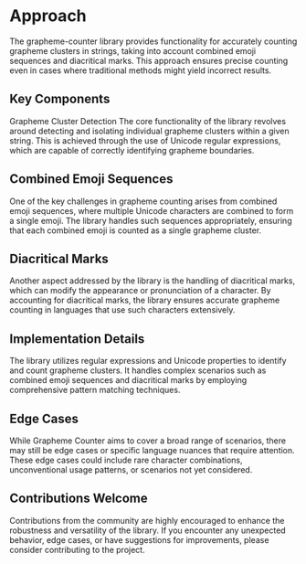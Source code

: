 # Approach
The grapheme-counter library provides functionality for accurately counting grapheme clusters in strings, taking into account combined emoji sequences and diacritical marks. This approach ensures precise counting even in cases where traditional methods might yield incorrect results.

## Key Components
Grapheme Cluster Detection
The core functionality of the library revolves around detecting and isolating individual grapheme clusters within a given string. This is achieved through the use of Unicode regular expressions, which are capable of correctly identifying grapheme boundaries.

## Combined Emoji Sequences
One of the key challenges in grapheme counting arises from combined emoji sequences, where multiple Unicode characters are combined to form a single emoji. The library handles such sequences appropriately, ensuring that each combined emoji is counted as a single grapheme cluster.

## Diacritical Marks
Another aspect addressed by the library is the handling of diacritical marks, which can modify the appearance or pronunciation of a character. By accounting for diacritical marks, the library ensures accurate grapheme counting in languages that use such characters extensively.

## Implementation Details
The library utilizes regular expressions and Unicode properties to identify and count grapheme clusters. It handles complex scenarios such as combined emoji sequences and diacritical marks by employing comprehensive pattern matching techniques.

## Edge Cases
While Grapheme Counter aims to cover a broad range of scenarios, there may still be edge cases or specific language nuances that require attention. These edge cases could include rare character combinations, unconventional usage patterns, or scenarios not yet considered.

## Contributions Welcome
Contributions from the community are highly encouraged to enhance the robustness and versatility of the library. If you encounter any unexpected behavior, edge cases, or have suggestions for improvements, please consider contributing to the project.